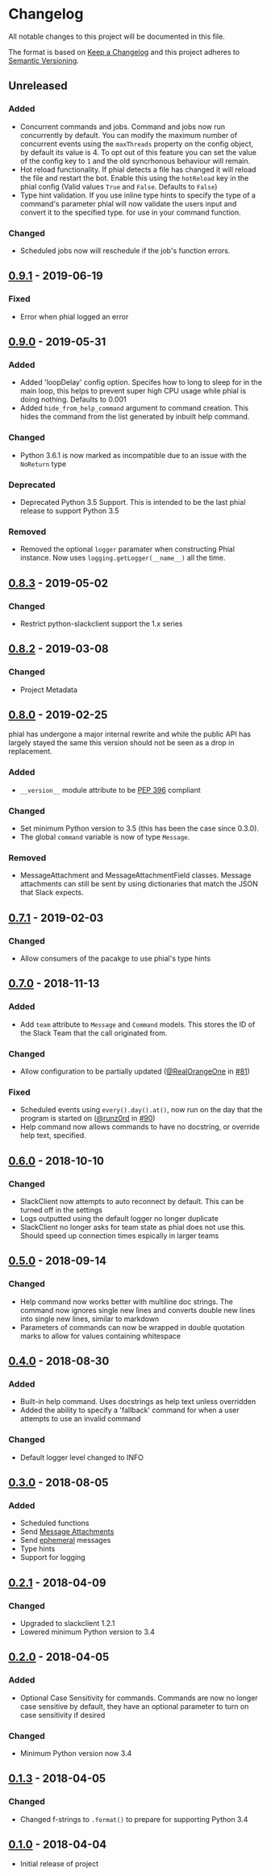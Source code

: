 # Changelog

All notable changes to this project will be documented in this file.

The format is based on [Keep a Changelog](http://keepachangelog.com/en/1.0.0/)
and this project adheres to [Semantic Versioning](http://semver.org/spec/v2.0.0.html).

## Unreleased

### Added
 - Concurrent commands and jobs. Command and jobs now run concurrently by default. You can modify the maximum number of concurrent events using the `maxThreads` property on the config object, by default its value is 4. To opt out of this feature you can set the value of the config key to `1` and the old syncrhonous behaviour will remain.
 - Hot reload functionality. If phial detects a file has changed it will reload the file and restart the bot. Enable this using the `hotReload` key in the phial config (Valid values `True` and `False`. Defaults to `False`)
 - Type hint validation. If you use inline type hints to specify the type of a command's parameter phial will now validate the users input and convert it to the specified type. for use in your command function.

### Changed
 - Scheduled jobs now will reschedule if the job's function errors.

## [0.9.1](https://github.com/sedders123/phial/releases/tag/0.9.1) - 2019-06-19

### Fixed
 - Error when phial logged an error


## [0.9.0](https://github.com/sedders123/phial/releases/tag/0.9.0) - 2019-05-31

### Added
 - Added 'loopDelay' config option. Specifes how to long to sleep for in the main loop, this helps to prevent super high CPU usage while phial is doing nothing. Defaults to 0.001
 - Added `hide_from_help_command` argument to command creation. This hides the command from the list generated by inbuilt help command.

### Changed
 - Python 3.6.1 is now marked as incompatible due to an issue with the `NoReturn` type

### Deprecated
 - Deprecated Python 3.5 Support. This is intended to be the last phial release to support Python 3.5

### Removed
 - Removed the optional `logger` paramater when constructing Phial instance. Now uses `logging.getLogger(__name__)` all the time.

## [0.8.3](https://github.com/sedders123/phial/releases/tag/0.8.3) - 2019-05-02

### Changed
 - Restrict python-slackclient support the 1.x series

## [0.8.2](https://github.com/sedders123/phial/releases/tag/0.8.2) - 2019-03-08

### Changed

- Project Metadata

## [0.8.0](https://github.com/sedders123/phial/releases/tag/0.8.0) - 2019-02-25

phial has undergone a major internal rewrite and while the public API has largely stayed the same this version should not be seen as a drop in replacement.

### Added

- `__version__` module attribute to be [PEP 396](https://www.python.org/dev/peps/pep-0396/) compliant

### Changed

- Set minimum Python version to 3.5 (this has been the case since 0.3.0).
- The global `command` variable is now of type `Message`.

### Removed

- MessageAttachment and MessageAttachmentField classes. Message attachments can still be sent by using dictionaries that match the JSON that Slack expects.

## [0.7.1](https://github.com/sedders123/phial/releases/tag/0.7.1) - 2019-02-03

### Changed

- Allow consumers of the pacakge to use phial's type hints

## [0.7.0](https://github.com/sedders123/phial/releases/tag/0.7.0) - 2018-11-13

### Added

- Add `team` attribute to `Message` and `Command` models. This stores the ID of the Slack Team that the call originated from.

### Changed

- Allow configuration to be partially updated ([@RealOrangeOne](https://github.com/RealOrangeOne) in [#81](https://github.com/sedders123/phial/pull/81))

### Fixed

- Scheduled events using `every().day().at()`, now run on the day that the program is started on ([@runz0rd](https://github.com/runz0rd) in [#90](https://github.com/sedders123/phial/pull/90))
- Help command now allows commands to have no docstring, or override help text, specified.

## [0.6.0](https://github.com/sedders123/phial/releases/tag/0.6.0) - 2018-10-10

### Changed

- SlackClient now attempts to auto reconnect by default. This can be turned off in the settings
- Logs outputted using the default logger no longer duplicate
- SlackClient no longer asks for team state as phial does not use this. Should speed up connection times espically in larger teams

## [0.5.0](https://github.com/sedders123/phial/releases/tag/0.5.0) - 2018-09-14

### Changed

- Help command now works better with multiline doc strings. The command now ignores single new lines and converts double new lines into single new lines, similar to markdown
- Parameters of commands can now be wrapped in double quotation marks to allow for values containing whitespace

## [0.4.0](https://github.com/sedders123/phial/releases/tag/0.4.0) - 2018-08-30

### Added

- Built-in help command. Uses docstrings as help text unless overridden
- Added the ability to specify a 'fallback' command for when a user attempts to use an invalid command

### Changed

- Default logger level changed to INFO

## [0.3.0](https://github.com/sedders123/phial/releases/tag/0.3.0) - 2018-08-05

### Added

- Scheduled functions
- Send [Message Attachments](https://api.slack.com/docs/message-attachments)
- Send [ephemeral](https://api.slack.com/methods/chat.postEphemeral) messages
- Type hints
- Support for logging

## [0.2.1](https://github.com/sedders123/phial/releases/tag/0.2.0) - 2018-04-09

### Changed

- Upgraded to slackclient 1.2.1
- Lowered minimum Python version to 3.4

## [0.2.0](https://github.com/sedders123/phial/releases/tag/0.2.0) - 2018-04-05

### Added

- Optional Case Sensitivity for commands. Commands are now no longer case sensitive by default, they have an optional parameter to turn on case sensitivity if desired

### Changed

- Minimum Python version now 3.4

## [0.1.3](https://github.com/sedders123/phial/releases/tag/0.1.3) - 2018-04-05

### Changed

- Changed f-strings to `.format()` to prepare for supporting Python 3.4

## [0.1.0](https://github.com/sedders123/phial/releases/tag/0.1.0) - 2018-04-04

- Initial release of project
